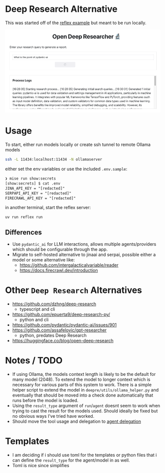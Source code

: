 # Deep Research Alternative

This was started off of the [reflex example](https://github.com/reflex-dev/reflex-llm-examples/tree/main/open_deep_researcher) but meant to be run locally.

![Example Screenshot](docs/assets/example.png)

# Usage

To start, either run models locally or create ssh tunnel to remote Ollama models

```bash
ssh -L 11434:localhost:11434 -N ollamaserver
```

either set the env variables or use the included `.env.sample`:

```
❯ mise run show:secrets
[show:secrets] $ cat .env
JINA_API_KEY = "[redacted]"
SERPAPI_API_KEY = "[redacted]"
FIRECRAWL_API_KEY = "[redacted]"
```

in another terminal, start the reflex server:

```bash
uv run reflex run
```

## Differences

- Use `pydantic_ai` for LLM interactions, allows multiple agents/providers which should be configurable through the app.
- Migrate to self-hosted alternative to jinaai and serpai, possible either a model or some alternative like:
  - https://github.com/intergalacticalvariable/reader
  - https://docs.firecrawl.dev/introduction

# Other `Deep Research` Alternatives

- https://github.com/dzhng/deep-research
  - typescript and cli
- https://github.com/epuerta9/deep-research-py/
  - python and cli
- https://github.com/pydantic/pydantic-ai/issues/901
- https://github.com/assafelovic/gpt-researcher
  - python, predates Deep Research
- https://huggingface.co/blog/open-deep-research

# Notes / TODO
- If using Ollama, the models context length is likely to be the default for many model (2048). To extend the model to longer context which is necessary for various parts of this system to work.  There is a simple helper script to extend the model in `deepre/utils/ollama_helper.py` and eventually that should be moved into a check done automatically that runs before the model is loaded.
- Using the `result_type` argument of `run`/`agent` doesnt seem to work when trying to cast the result for the models used. Should ideally be fixed but no obvious ways I've tried have worked.
- Should move the tool usage and delegation to [agent delegation](https://ai.pydantic.dev/multi-agent-applications/#agent-delegation)

# Templates

- I am deciding if i should use toml for the templates or python files that i can define the `result_type` for the agent/model in as well.
- Toml is nice since simplifies
